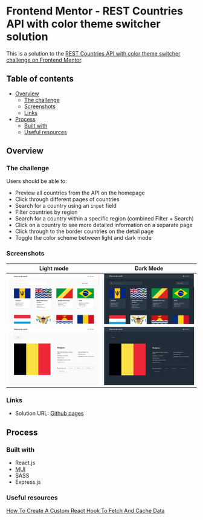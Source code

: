 # Frontend Mentor - REST Countries API with color theme switcher solution

This is a solution to the [REST Countries API with color theme switcher challenge on Frontend Mentor](https://www.frontendmentor.io/challenges/rest-countries-api-with-color-theme-switcher-5cacc469fec04111f7b848ca).

## Table of contents

- [Overview](#overview)
  - [The challenge](#the-challenge)
  - [Screenshots](#screenshots)
  - [Links](#links)
- [Process](#process)
  - [Built with](#built-with)
  - [Useful resources](#useful-resources)

## Overview

### The challenge

Users should be able to:

- Preview all countries from the API on the homepage
- Click through different pages of countries
- Search for a country using an `input` field
- Filter countries by region
- Search for a country within a specific region (combined Filter + Search)
- Click on a country to see more detailed information on a separate page
- Click through to the border countries on the detail page
- Toggle the color scheme between light and dark mode

### Screenshots

| Light mode                       | Dark Mode                       |
| -------------------------------- | ------------------------------- |
| ![](./preview/home-light.png)    | ![](./preview/home-dark.png)    |
| ![](./preview/country-light.png) | ![](./preview/country-dark.png) |

### Links

- Solution URL: [Github pages](https://rest-countries-api-with-color-theme-switcher-ayakh99.vercel.app)

## Process

### Built with

- React.js
- [MUI](https://mui.com)
- SASS
- Express.js

### Useful resources

[How To Create A Custom React Hook To Fetch And Cache Data](https://www.smashingmagazine.com/2020/07/custom-react-hook-fetch-cache-data/)
